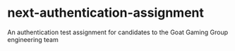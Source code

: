 # next-authentication-assignment
An authentication test assignment for candidates to the Goat Gaming Group engineering team
